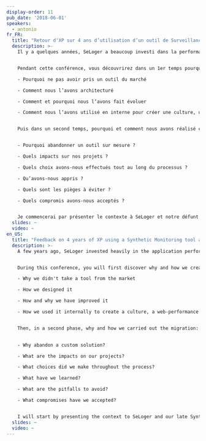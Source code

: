 ```yaml
---
display-order: 11
pub_date: '2018-06-01'
speakers:
  - antonio
fr_FR:
  title: "Retour d'XP sur 4 ans d’utilisation d’un outil de Surveillance Synthétique chez SeLoger"
  description: >-
    Il y a quelques années, SeLoger a beaucoup investi dans la performance applicative de nos sites Web. Cela s'est concrétisé par la création de postes, l'achat d'outil et la création d'un outil de Synthetic Monitoring basé sur WebPageTest. Aujourd'hui nous avons migré ce dernier sur un outil du marché.


    Pendant cette conférence, vous découvrirez dans un 1er temps pourquoi et comment nous avons créé un outil de Synthetic Monitoring. Nous répondrons aux questions suivantes.

    - Pourquoi ne pas avoir pris un outil du marché

    - Comment nous l’avons architecturé

    - Comment et pourquoi nous l’avons fait évoluer

    - Comment nous l’avons utilisé en interne pour créer une culture, un référentiel orienté web-performance


    Puis dans un second temps, pourquoi et comment nous avons réalisé cette migration :


    - Pourquoi abandonner un outil sur mesure ?

    - Quels impacts sur nos projets ?

    - Quels choix avons-nous effectués tout au long du processus ?

    - Qu’avons-nous appris ?

    - Quels sont les pièges à éviter ?

    - Quels compromis avons-nous acceptés ?


    Je commencerai par présenter le contexte à SeLoger et notre défunt outil de Synthetic Monitoring. Puis nous déroulerons le processus de sélection que nous avons mis en place.
  slides: ~
  video: ~
en_US:
  title: "Feedback on 4 years of XP using a Synthetic Monitoring tool at SeLoger"
  description: >-
    A few years ago, SeLoger invested heavily in the application performance of its websites. This resulted in jobs creation, the tools purchasing and the creation of an custom-made Synthetic Monitoring solution based on WebPageTest. Today we have migrated to a commercial product.


    During this conference, you will first discover why and how we created a Synthetic Monitoring solution by ourselves. We will answer the following questions.

    - Why we didn't take a tool from the market

    - How we designed it

    - How and why we have improved it

    - How we used it internally to create a culture, a web-performance oriented standard.


    Then, in a second phase, why and how we carried out the migration:

   
    - Why abandon a custom solution?

    - What are the impacts on our projects?

    - What choices did we make throughout the process?

    - What have we learned?

    - What are the pitfalls to avoid?

    - What compromises have we accepted?


    I will start by presenting the context to SeLoger and our late Synthetic Monitoring solution. Then we will proceed with the selection process we have put in place.
  slides: ~
  video: ~
---
```

